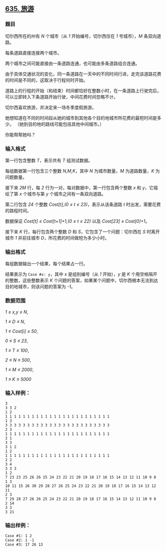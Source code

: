 ## [635. 旅游](https://www.acwing.com/problem/content/637/)

### 题目

切尔西所在的州有 *N* 个城市（从 *1* 开始编号，切尔西住在 *1* 号城市），*M* 条双向道路。

每条道路直接连接两个城市。

两个城市之间可能直接由一条道路连通，也可能由多条道路组合连通。

由于具体交通状况的变化，同一条道路在一天中的不同时间行进，走完该道路花费的时间是不同的，这取决于行程何时开始。

道路上的行程的开始（和结束）时间都恰好在整数小时，在一条道路上行驶完后，可以立即转入下条道路开始行驶，中间花费时间忽略不计。

切尔西喜欢旅游，并决定来一场冬季度假旅游。

她想知道在不同的时间段从她的城市到其他各个目的地城市所花费的最短时间是多少。 （她到目的地的路线可能包括其他中间城市。）

你能帮帮她吗？

### 输入格式

第一行包含整数 *T*，表示共有 *T* 组测试数据。

每组数据第一行包含三个整数 *N,M,K*，其中 *N* 为城市数量，*M* 为道路数量，*K* 为问题数量。

接下来 *2M* 行，每 *2* 行为一对，每对数据中，第一行包含两个整数 *x* 和 *y*，它描绘了第 *x* 个城市与第 *y* 个城市之间有一条双向道路。

第二行包含 *24* 个整数 *Cost[t],(0 ≤ t ≤ 23)*，表示从该条道路 *t* 时出发，需要花费的路程时间。

数据保证 *Cost[t] ≤ Cost[t+1]+1,(0 ≤ t ≤ 22)* 以及 *Cost[23] ≤ Cost[0]+1*。

接下来 *K* 行，每行包含两个整数 *D* 和 *S*，它包含了一个问题：切尔西在 *S* 时离开城市 *1* 并前往城市 *D*，所花费的时间做短为多少小时。

### 输出格式

每组数据输出一个结果，每个结果占一行。

结果表示为 `Case #x: y`，其中 *x* 是组别编号（从 *1* 开始），*y* 是 *K* 个用空格隔开的整数，这些整数表示 *K* 个问题的答案，如果某个问题中，切尔西根本无法到达目的地城市，则该问题的答案为 *-1*。

### 数据范围

*1 ≤ x,y ≤ N*,

*1 ≤ D ≤ N*,

*1 ≤ Cost[i] ≤ 50*,

*0 ≤ S ≤ 23*,

*1 ≤ T ≤ 100*,

*2 ≤ N ≤ 500*,

*1 ≤ M ≤ 2000*,

*1 ≤ K ≤ 5000*

### 输入样例：

```
3
3 3 2
1 2
1 1 1 1 1 1 1 1 1 1 1 1 1 1 1 1 1 1 1 1 1 1 1 1
1 3
3 3 3 3 3 3 3 3 3 3 3 3 3 3 3 3 3 3 3 3 3 3 3 3
2 3
1 1 1 1 1 1 1 1 1 1 1 1 1 1 1 1 1 1 1 1 1 1 1 1
2 1
3 3
3 1 2
1 2
1 1 1 1 1 1 1 1 1 1 1 1 1 1 1 1 1 1 1 1 1 1 1 1
2 2
3 4
3 3 3
1 2
7 23 23 25 26 26 25 24 23 22 21 20 19 18 17 16 15 14 13 12 11 10 9 8
1 3
10 11 15 26 30 29 28 27 26 25 24 23 22 21 20 19 18 17 16 15 14 13 12 11
2 3
7 29 28 27 26 26 25 24 23 22 21 20 19 18 17 16 15 14 13 12 11 10 9 8
2 14
3 3
3 21
```

### 输出样例：

```
Case #1: 1 2
Case #2: 1 -1
Case #3: 17 26 13
```
